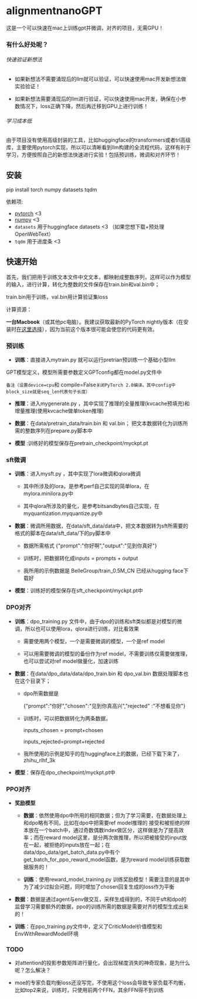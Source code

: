 # alignmentnanoGPT

这是一个可以快速在mac上训练gpt并微调，对齐的项目，无需GPU！

### 有什么好处呢？

###### 快速验证新想法

- 如果新想法不需要涌现后的llm就可以验证，可以快速使用mac开发新想法做实验验证！
  
- 如果新想法需要涌现后的llm进行验证，可以快速使用mac开发，确保在小参数情况下，loss正确下降，然后再迁移到GPU上进行训练！
  

###### 学习成本低

由于项目没有使用高级封装的工具，比如huggingface的transformers或者trl高级库，主要使用pytorch实现，所以可以清晰看到llm构建的全流程代码，这样有利于学习，方便按照自己的新想法快速进行实验！包括预训练，微调和对齐环节！

## 安装

pip install torch numpy datasets tqdm

依赖项:

- [pytorch](https://pytorch.org) <3
- [numpy](https://numpy.org/install/) <3
- `datasets` 用于huggingface datasets <3 （如果您想下载+预处理OpenWebText）
- `tqdm` 用于进度条 <3

## 快速开始

首先，我们把用于训练文本文件中文文本，都映射成整数序列，这样可以作为模型的输入，进行计算，转化为整数的文件保存在train.bin和val.bin中；

train.bin用于训练，val.bin用计算验证集loss

计算资源：

**一台Macbook**（或其他pc电脑）。我建议获取最新的PyTorch nightly版本（在安装时[在这里选择](https://pytorch.org/get-started/locally/)），因为当前这个版本很可能会使您的代码更有效。

### 预训练

- **训练**：直接进入mytrain.py 就可以运行pretrian预训练一个基础小型llm
  

GPT模型定义，模型所需要参数定义GPTconfig都在model.py文件中

   `备注（设置device=cpu`和 compile=False`关闭PyTorch 2.0编译。其中config中block_size就是seq_len代表句子长度）`

- **推理**：进入mygenerate.py ，其中实现了推理的全量推理(kvcache预填充)和增量推理(使用kvcache做单token推理)
  
- **数据**：在data/pretrain_data/train.bin 和 val.bin； 把文本数据转化为训练所需的整数序列在prepare.py脚本中
  
- **模型** :训练好的模型保存在pretrain_checkpoint/myckpt.pt
  

### sft微调

- **训练**：进入mysft.py ，其中实现了lora微调和qlora微调
  
  - 其中所涉及的lora，是参考perf自己实现的简单lora，在mylora.minilora.py中
    
  - 其中qlora所涉及的量化，是参考bitsandbytes自己实现，在myquantization.myquantize.py中
    
- **数据**：微调所用数据，在data/sft_data/data中，把文本数据转为sft所需要的格式的脚本在data/sft_data/下的py脚本中
  
  - 数据所需格式 {"prompt":"你好啊","output":"见到你真好"}
    
  - 训练时，把数据转化成inputs = prompts + output
    
  - 我所用的示例数据是 BelleGroup/train_0.5M_CN 已经从hugging face下载好
    
- **模型**：训练好的模型保存在sft_checkpoint/myckpt.pt中
  

### DPO对齐

- **训练**：dpo_training.py 文件中，由于dpo的训练和sft类似都是对模型的微调，所以也可以使用lora，qlora进行训练，对比看效果
  
  - 需要使用两个模型，一个是需要微调的模型，一个是ref model
    
  - 可以用需要微调的模型的备份作为ref model，不需要训练仅需要做推理，也可以尝试对ref model做量化，加速训练
    
- **数据**：在data/dpo_data/data/dpo_train.bin 和 dpo_val.bin 数据处理脚本也在这个目录下；
  
  - dpo所需数据是
    
    {"prompt":"你好","chosen":"见到你真高兴","rejected" :"不想看见你"}
    
  - 训练时，可以把数据转化为两条数据，
    
    inputs_chosen = prompt+chosen
    
    inputs_rejected=prompt+rejected
    
  - 我所使用的示例是知乎的在huggingface上的数据，已经下载下来了，zhihu_rlhf_3k
    
- **模型**：保存在dpo_checkpoint/myckpt.pt中
  

### PPO对齐

- **奖励模型**
  
  - **数据**：依然使用dpo中所用的相同数据；但为了学习需要，在数据处理上和dpo略有不同，比如在dpo中把需要ref model推理的 接受和被拒绝的样本放在一个batch中，通过奇数偶数index做区分，这样做是为了提高效率；而在reward model这里，是分两次做推理，所以把被接受的input放在一起，被拒绝的inputs放在一起；在data/dpo_data/get_batch_data.py中有个get_batch_for_ppo_reward_model函数，是为reward model训练获取数据服务的！
    
  - **训练**：使用reward_model_training.py 训练奖励模型！需要注意的是其中为了减少过拟合问题，同时增加了chosen回复生成的loss作为平衡
    
- **数据**：数据是通过agent与env做交互，采样生成得到的，不同于sft和dpo的监督学习需要额外的数据，ppo的训练所需的数据是需要对齐的模型生成出来的！
  
- **训练**：在ppo_training.py文件中，定义了CriticModel价值模型和EnvWithRewardModel环境

### TODO

- 对attention的投影参数矩阵进行量化，会出现梯度消失的神奇现象，是为什么呢？怎么解决？
  
- moe的专家负载均衡loss还没写完，不使用这个loss会导致专家负载不均衡，比如top2来说，训练时，只使用前两个FFN，其余FFN得不到训练